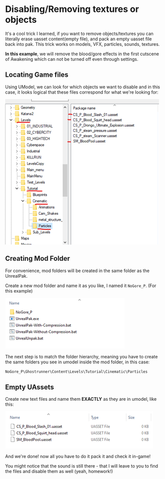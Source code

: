 # Disabling/Removing textures or objects
It's a cool trick I learned, if you want to remove objects/textures you can literally erase uasset content(empty file), and pack an empty uasset file back into pak. 
This trick works on models, VFX, particles, sounds, textures.

**In this example**, we will remove the blood/gore effects in the first cutscene of Awakening which can not be turned off even through settings.

## Locating Game files
Using UModel, we can look for which objects we want to disable and in this case, it looks logical that these files correspond for what we're looking for:

![](Images/disableobjects1.png)

## Creating Mod Folder
For convenience, mod folders will be created in the same folder as the UnrealPak.

Create a new mod folder and name it as you like, I named it `NoGore_P`. (For this example)

![](Images/disableobjects2.png)

The next step is to match the folder hierarchy, meaning you have to create the same folders you see in umodel inside the mod folder, in this case:
```css
NoGore_P\Ghostrunner\Content\Levels\Tutorial\Cinematic\Particles
```

## Empty UAssets
Create new text files and name them **EXACTLY** as they are in umodel, like this:

![](Images/disableobjects3.png)

And we're done! now all you have to do it pack it and check it in-game!

You might notice that the sound is still there - that I will leave to you to find the files and disable them as well (yeah, homework!)